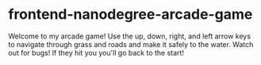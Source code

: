 frontend-nanodegree-arcade-game
===============================

Welcome to my arcade game! Use the up, down, right, and left arrow keys to navigate through grass and roads and make it safely to the water. Watch out for bugs! If they hit you you'll go back to the start!
